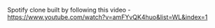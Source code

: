 Spotify clone built by following this video - https://www.youtube.com/watch?v=amFYvQK4huo&list=WL&index=1
